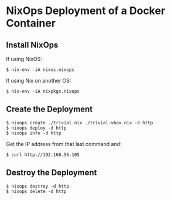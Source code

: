# NixOps Deployment of a Docker Container

## Install NixOps

If using NixOS:

```console
$ nix-env -iA nixos.nixops
```

If using Nix on another OS:

```console
$ nix-env -iA nixpkgs.nixops
```

## Create the Deployment

```console
$ nixops create ./trivial.nix ./trivial-vbox.nix -d http
$ nixops deploy -d http
$ nixops info -d http
```

Get the IP address from that last command and:

```console
$ curl http://192.168.56.105
```

## Destroy the Deployment

```console
$ nixops destroy -d http
$ nixops delete -d http
```
